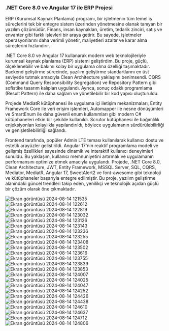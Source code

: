 ### .NET Core 8.0 ve Angular 17 ile ERP Projesi

ERP (Kurumsal Kaynak Planlama) programı, bir işletmenin tüm temel iş süreçlerini tek bir entegre sistem üzerinden yönetmesine olanak tanıyan bir yazılım çözümüdür. Finans, insan kaynakları, üretim, tedarik zinciri, satış ve envanter gibi farklı işlevleri bir araya getirir. Bu sayede, işletmeler operasyonlarını daha verimli yönetir, maliyetleri azaltır ve karar alma süreçlerini hızlandırır.

.NET Core 8.0 ve Angular 17 kullanarak modern web teknolojileriyle kurumsal kaynak planlama (ERP) sistemi geliştirdim. Bu proje, güçlü, ölçeklenebilir ve bakımı kolay bir uygulama olma özelliği taşımaktadır. Backend geliştirme sürecinde, yazılım geliştirme standartlarını en üst seviyede tutmak amacıyla Clean Architecture yaklaşımı benimsendi. CQRS (Command Query Responsibility Segregation) ve Repository Pattern gibi sofistike tasarım kalıpları uygulandı. Ayrıca, sonuç odaklı programlama (Result Pattern) ile daha sağlam ve yönetilebilir bir kod yapısı oluşturuldu.

Projede MediatR kütüphanesi ile uygulama içi iletişim mekanizmaları, Entity Framework Core ile veri erişim işlemleri, Automapper ile nesne dönüşümleri ve SmartEnum ile daha güvenli enum kullanımları gibi modern C# kütüphaneleri etkin bir şekilde kullanıldı. Scrutor kütüphanesi ile bağımlılık enjeksiyonları kolaylıkla yapılandırıldı, böylece uygulamanın sürdürülebilirliği ve genişletilebilirliği sağlandı.

Frontend tarafında, popüler Admin LTE teması kullanılarak kullanıcı dostu ve estetik arayüzler geliştirildi. Angular 17'nin reaktif programlama modeli ve gelişmiş özellikleri sayesinde dinamik ve interaktif kullanıcı deneyimleri sunuldu. Bu yaklaşım, kullanıcı memnuniyetini artırmak ve uygulamanın performansını optimize etmek amacıyla uygulandı. Projede, .NET Core 8.0, Clean Architecture, JWT, Entity Framework, MSSQL Server, SQL, CQRS, Mediator, MediatR, Angular 17, SweetAlert2 ve font-awesome gibi teknoloji ve kütüphaneler başarıyla entegre edilmiştir. Bu proje, yazılım geliştirme alanındaki güncel trendleri takip eden, yenilikçi ve teknolojik açıdan güçlü bir çözüm olarak öne çıkmaktadır.

![Ekran görüntüsü 2024-08-14 121535](https://github.com/user-attachments/assets/50647b5d-80c9-440c-bf66-e173e2f7f30a)
![Ekran görüntüsü 2024-08-14 122612](https://github.com/user-attachments/assets/745aa0bf-9202-4120-8f51-26207da28347)
![Ekran görüntüsü 2024-08-14 122819](https://github.com/user-attachments/assets/b6cb26fe-2287-4c7d-9605-aeb6bed61aeb)
![Ekran görüntüsü 2024-08-14 123032](https://github.com/user-attachments/assets/95e2d177-5156-4bae-93ea-fda3d1426a18)
![Ekran görüntüsü 2024-08-14 123126](https://github.com/user-attachments/assets/4953a5ad-92b1-4539-a57b-6d5b3a6de8ae)
![Ekran görüntüsü 2024-08-14 123143](https://github.com/user-attachments/assets/a35d575d-158a-4ba4-acb9-2435bbd06d43)
![Ekran görüntüsü 2024-08-14 123236](https://github.com/user-attachments/assets/706fb28a-1f72-4167-b779-f09a0c0e9405)
![Ekran görüntüsü 2024-08-14 123255](https://github.com/user-attachments/assets/4b1fb885-91ee-49d5-ae71-57f1157399ad)
![Ekran görüntüsü 2024-08-14 123408](https://github.com/user-attachments/assets/1635f862-d890-43ce-ad3c-b56975805531)
![Ekran görüntüsü 2024-08-14 123502](https://github.com/user-attachments/assets/c426cfb6-a246-40f7-84f2-b05e8cb7b02a)
![Ekran görüntüsü 2024-08-14 123616](https://github.com/user-attachments/assets/8dd03936-dc07-4f8c-8719-b6383798920d)
![Ekran görüntüsü 2024-08-14 123755](https://github.com/user-attachments/assets/b693c8e9-49f4-48d5-829c-f8f02f07a0f6)
![Ekran görüntüsü 2024-08-14 123839](https://github.com/user-attachments/assets/bfaf3fdf-8cb4-4a3b-acec-4510eedc34d6)
![Ekran görüntüsü 2024-08-14 123853](https://github.com/user-attachments/assets/fd26dee5-81bc-49c0-833b-9ba63eaac2eb)
![Ekran görüntüsü 2024-08-14 124007](https://github.com/user-attachments/assets/7469b97d-ecbe-4a85-b2e8-33338fa6ba76)
![Ekran görüntüsü 2024-08-14 124025](https://github.com/user-attachments/assets/d52a7dcd-abd1-4736-b22f-90ddc741c0e4)
![Ekran görüntüsü 2024-08-14 124047](https://github.com/user-attachments/assets/758954ae-978d-41de-9e84-4d25b56deae3)
![Ekran görüntüsü 2024-08-14 124252](https://github.com/user-attachments/assets/1057f7a1-aedb-48ba-be88-0bd589d240e5)
![Ekran görüntüsü 2024-08-14 124426](https://github.com/user-attachments/assets/7aa2893b-8893-4f71-aa0a-163935088ab6)
![Ekran görüntüsü 2024-08-14 124438](https://github.com/user-attachments/assets/0eee023f-1f8d-47b7-a25a-26a31afed078)
![Ekran görüntüsü 2024-08-14 124610](https://github.com/user-attachments/assets/4824e3d2-f47f-42cf-89ad-d483711bcdae)
![Ekran görüntüsü 2024-08-14 124637](https://github.com/user-attachments/assets/c2dccde2-bebd-4998-839c-0b1af8b81005)
![Ekran görüntüsü 2024-08-14 124712](https://github.com/user-attachments/assets/4e0641fb-fd33-46d0-9b97-074dfe4bac28)
![Ekran görüntüsü 2024-08-14 124806](https://github.com/user-attachments/assets/c2b20fd3-6037-4dc2-be9b-7168a3c13060)
